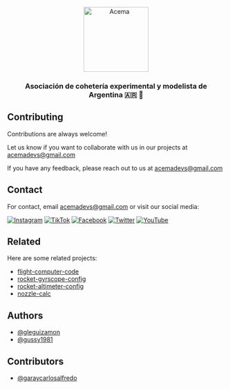 <p align="center">
  <a href="https://www.acema.com.ar">
    <img height="150" alt="Acema" src="https://acema.com.ar/assets/logo.svg">
  </a>
</p>
<h3 align="center">Asociación de cohetería experimental y modelista de Argentina 🇦🇷 🚀</h3>

## Contributing
Contributions are always welcome!

Let us know if you want to collaborate with us in our projects at acemadevs@gmail.com

If you have any feedback, please reach out to us at acemadevs@gmail.com

## Contact
For contact, email acemadevs@gmail.com or visit our social media:

[![Instagram](https://img.shields.io/badge/Instagram-ffffff?style=for-the-badge&logo=instagram&logoColor=black)](https://instagram.com/acemacohetes)
[![TikTok](https://img.shields.io/badge/TikTok-ffffff?style=for-the-badge&logo=tiktok&logoColor=black)](https://tiktok.com/@acema_coheteria)
[![Facebook](https://img.shields.io/badge/Facebook-ffffff?style=for-the-badge&logo=facebook&logoColor=black)](https://facebook.com/people/ACEMA/100089890884962)
[![Twitter](https://img.shields.io/badge/twitter-ffffff?style=for-the-badge&logo=twitter&logoColor=black)](https://twitter.com/PyD_ACEMA)
[![YouTube](https://img.shields.io/badge/YouTube-ffffff?style=for-the-badge&logo=youtube&logoColor=black)](https://youtube.com/@acemacohetes)

## Related
Here are some related projects:

- [flight-computer-code](https://gist.github.com/gleguizamon/4817ec085ecbb30a6359a59add6cde01)
- [rocket-gyrscope-config](https://gist.github.com/gleguizamon/73111423876ad175fc9d311089daef66)
- [rocket-altimeter-config](https://gist.github.com/gleguizamon/177f2d58383fd3a35a8bdb8be9b8222d)
- [nozzle-calc](https://gist.github.com/gleguizamon/9bab4870fc30dace8111986fa6bed030)

## Authors
- [@gleguizamon](https://github.com/gleguizamon)
- [@gussy1981](https://github.com/Gussy1981)

## Contributors
- [@garaycarlosalfredo](https://github.com/garaycarlosalfredo)
